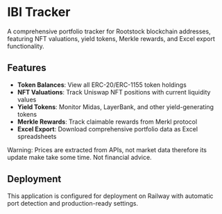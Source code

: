 # IBI Tracker

A comprehensive portfolio tracker for Rootstock blockchain addresses, featuring NFT valuations, yield tokens, Merkle rewards, and Excel export functionality.

## Features

- **Token Balances**: View all ERC-20/ERC-1155 token holdings
- **NFT Valuations**: Track Uniswap NFT positions with current liquidity values
- **Yield Tokens**: Monitor Midas, LayerBank, and other yield-generating tokens
- **Merkle Rewards**: Track claimable rewards from Merkl protocol
- **Excel Export**: Download comprehensive portfolio data as Excel spreadsheets

Warning: Prices are extracted from APIs, not market data therefore its update make take some time. Not financial advice. 

## Deployment

This application is configured for deployment on Railway with automatic port detection and production-ready settings.

